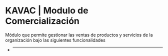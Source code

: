 # KAVAC | Modulo de Comercialización

Módulo que permite gestionar las ventas de productos y servicios de la organización bajo las siguientes funcionalidades

 * ---